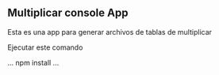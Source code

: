

## Multiplicar console App

Esta es una app para generar archivos de tablas de multiplicar

Ejecutar este comando 

...
npm install
...